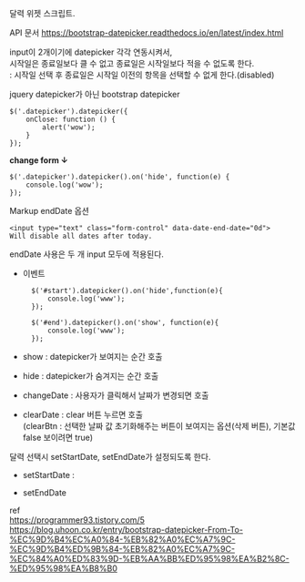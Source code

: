 달력 위젯 스크립트.

API 문서
https://bootstrap-datepicker.readthedocs.io/en/latest/index.html

input이 2개이기에 datepicker 각각 연동시켜서,<br>
시작일은 종료일보다 클 수 없고 종료일은 시작일보다 적을 수 없도록 한다.<br>
: 시작일 선택 후 종료일은 시작일 이전의 항목을 선택할 수 없게 한다.(disabled)

jquery datepicker가 아닌 bootstrap datepicker

    $('.datepicker').datepicker({
        onClose: function () {
            alert('wow');
        }
    });

__change form ↓__

    $('.datepicker').datepicker().on('hide', function(e) {
        console.log('wow');
    });

Markup endDate 옵션

    <input type="text" class="form-control" data-date-end-date="0d">
    Will disable all dates after today.

endDate 사용은 두 개 input 모두에 적용된다.

- 이벤트

		$('#start').datepicker().on('hide',function(e){
			console.log('www');
		});

		$('#end').datepicker().on('show', function(e){
			console.log('www');
		});

- show : datepicker가 보여지는 순간 호출
- hide : datepicker가 숨겨지는 순간 호출

- changeDate : 사용자가 클릭해서 날짜가 변경되면 호출

- clearDate : clear 버튼 누르면 호출<br>
(clearBtn : 선택한 날짜 값 초기화해주는 버튼이 보여지는 옵션(삭제 버튼), 기본값 false 보이려면 true)

달력 선택시 setStartDate, setEndDate가 설정되도록 한다.

- setStartDate : 

- setEndDate

ref<br>
https://programmer93.tistory.com/5<br>
https://blog.uhoon.co.kr/entry/bootstrap-datepicker-From-To-%EC%9D%B4%EC%A0%84-%EB%82%A0%EC%A7%9C-%EC%9D%B4%ED%9B%84-%EB%82%A0%EC%A7%9C-%EC%84%A0%ED%83%9D-%EB%AA%BB%ED%95%98%EA%B2%8C-%ED%95%98%EA%B8%B0
